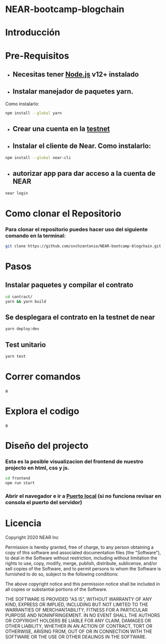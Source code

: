 # NEAR-bootcamp-blogchain

# Introducción





# Pre-Requisitos

* ## Necesitas tener [Node.js](https://nodejs.org/) v12+ instalado

* ## Instalar manejador de paquetes yarn. 
Como instalarlo: 
```sh
npm install --global yarn
```

* ## Crear una cuenta en la [testnet](https://docs.near.org/docs/develop/basics/create-account#creating-a-testnet-account)

* ## Instalar el cliente de Near. Como instalarlo: 
```sh
npm install --global near-cli
```

* ## autorizar app para dar acceso a la cuenta de NEAR
```sh
near login
```

# Como clonar el Repositorio

### Para clonar el repositorio puedes hacer uso del siguiente comando en la terminal:

```sh
git clone https://github.com/snchzantonio/NEAR-bootcamp-blogchain.git
```

# Pasos

## Instalar paquetes y compilar el contrato
```sh
cd contract/
yarn && yarn build
```
## Se desplegara el contrato en la testnet de near

```sh
yarn deploy:dev
```
## Test unitario
```sh
yarn test
```

# Correr comandos

a

# Explora el codigo
a

# Diseño del projecto
### Esta es la posible visualizacion del frontend de nuestro projecto en html, css y js.
```sh
cd frontend
npm run start
```
### Abrir el navegador e ir a [Puerto local](http://localhost:8080/) (si no funciona revisar en consola el puerto del servidor)

# Licencia
Copyright 2020 NEAR Inc

Permission is hereby granted, free of charge, to any
person obtaining a copy of this software and associated
documentation files (the "Software"), to deal in the
Software without restriction, including without
limitation the rights to use, copy, modify, merge,
publish, distribute, sublicense, and/or sell copies of
the Software, and to permit persons to whom the Software
is furnished to do so, subject to the following
conditions:

The above copyright notice and this permission notice
shall be included in all copies or substantial portions
of the Software.

THE SOFTWARE IS PROVIDED "AS IS", WITHOUT WARRANTY OF
ANY KIND, EXPRESS OR IMPLIED, INCLUDING BUT NOT LIMITED
TO THE WARRANTIES OF MERCHANTABILITY, FITNESS FOR A
PARTICULAR PURPOSE AND NONINFRINGEMENT. IN NO EVENT
SHALL THE AUTHORS OR COPYRIGHT HOLDERS BE LIABLE FOR ANY
CLAIM, DAMAGES OR OTHER LIABILITY, WHETHER IN AN ACTION
OF CONTRACT, TORT OR OTHERWISE, ARISING FROM, OUT OF OR
IN CONNECTION WITH THE SOFTWARE OR THE USE OR OTHER
DEALINGS IN THE SOFTWARE.